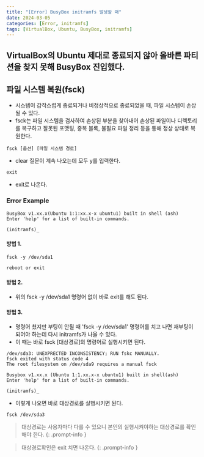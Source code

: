 ```yaml
---
title: "[Error] BusyBox initramfs 발생할 때"
date: 2024-03-05
categories: [Error, initramfs]
tags: [VirtualBox, Ubuntu, BusyBox, initramfs]
---
```


## VirtualBox의 Ubuntu 제대로 종료되지 않아 올바른 파티션을 찾지 못해 BusyBox 진입했다.

## 파일 시스템 복원(fsck)
- 시스템이 갑작스럽게 종료되거나 비정상적으로 종료되었을 때, 파일 시스템이 손상될 수 있다.
- fsck는 파일 시스템을 검사하여 손상된 부분을 찾아내어 손상된 파일이나 디렉토리를 복구하고 잘못된 포맷팅, 중복 블록, 불필요 파일 정리 등을 통해 정상 상태로 복원한다.

```
fsck [옵션] [파일 시스템 경로]
```

- clear 질문이 계속 나오는데 모두 y를 입력한다.


```
exit
```

- exit로 나온다.

### Error Example
```
BusyBox v1.xx.x(Ubuntu 1:1:xx.x-x ubuntu1) built in shell (ash)
Enter 'help' for a list of built-in commands.

(initramfs)_
```

#### 방법 1.
```
fsck -y /dev/sda1
```

```
reboot or exit
```

#### 방법 2.
- 위의 fsck -y /dev/sda1 명령어 없이 바로 exit를 해도 된다.

#### 방법 3.
- 명령어 쳤지만 부팅이 안될 때 'fsck -y /dev/sda1' 명령어를 치고 나면 재부팅이 되어야 하는데 다시 initramfs가 나올 수 있다.
- 이 때는 바로 fsck [대상경로]의 명령어로 실행시키면 된다.

```
/dev/sda3: UNEXPRECTED INCONSISTENCY; RUN fskc MANUALLY.
fsck exited with status code 4
The root filesystem on /dev/sda9 requires a manual fsck

Busybox v1.xx.x (Ubuntu 1:1.xx.x-x ubuntu1) built in shell(ash)
Enter 'help' for a list of built-in commands.

(initramfs)_
```

- 이렇게 나오면 바로 대상경로를 실행시키면 된다.
```
fsck /dev/sda3
```

> 대상경로는 사용자마다 다를 수 있으니 본인의 실행시켜야하는 대상경로를 확인해야 한다.
{: .prompt-info }

> 대상경로확인은 exit 치면 나온다.
{: .prompt-info }
